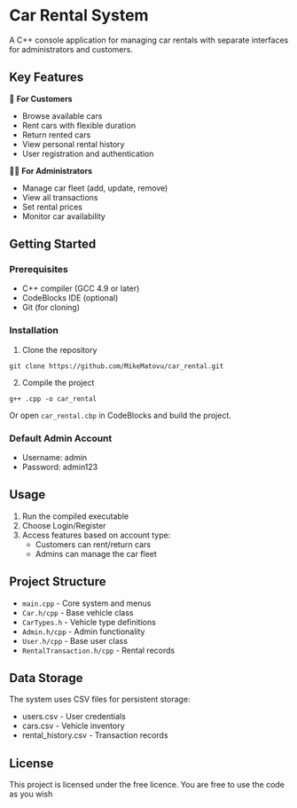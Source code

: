 # Car Rental System

A C++ console application for managing car rentals with separate interfaces for administrators and customers.

## Key Features

🚗 **For Customers**
- Browse available cars
- Rent cars with flexible duration
- Return rented cars
- View personal rental history
- User registration and authentication

👨‍💼 **For Administrators**
- Manage car fleet (add, update, remove)
- View all transactions
- Set rental prices
- Monitor car availability

## Getting Started

### Prerequisites
- C++ compiler (GCC 4.9 or later)
- CodeBlocks IDE (optional)
- Git (for cloning)

### Installation

1. Clone the repository

`git clone https://github.com/MikeMatovu/car_rental.git`

2. Compile the project

`g++ .cpp -o car_rental`


Or open `car_rental.cbp` in CodeBlocks and build the project.

### Default Admin Account
- Username: admin
- Password: admin123

## Usage

1. Run the compiled executable
2. Choose Login/Register
3. Access features based on account type:
   - Customers can rent/return cars
   - Admins can manage the car fleet

## Project Structure

- `main.cpp` - Core system and menus
- `Car.h/cpp` - Base vehicle class
- `CarTypes.h` - Vehicle type definitions
- `Admin.h/cpp` - Admin functionality
- `User.h/cpp` - Base user class
- `RentalTransaction.h/cpp` - Rental records

## Data Storage

The system uses CSV files for persistent storage:
- users.csv - User credentials
- cars.csv - Vehicle inventory
- rental_history.csv - Transaction records

## License

This project is licensed under the free licence. You are free to use the code as you wish